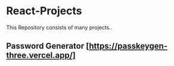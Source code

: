 ﻿# React-Projects
This Repository consists of many projects..

## Password Generator [https://passkeygen-three.vercel.app/]
